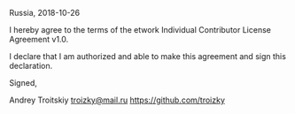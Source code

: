 Russia, 2018-10-26

I hereby agree to the terms of the etwork Individual Contributor License
Agreement v1.0.

I declare that I am authorized and able to make this agreement and sign this
declaration.

Signed,

Andrey Troitskiy troizky@mail.ru https://github.com/troizky
